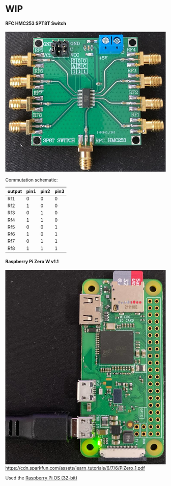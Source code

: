 # WIP

#### RFC HMC253 SPT8T Switch
![pic.jpeg](pic.jpeg)

Commutation schematic:

| output | pin1 | pin2 | pin3 |
|-------|------|------|------|
| Rf1   | 0    | 0    | 0    |
| Rf2   | 1    | 0    | 0    |
| Rf3   | 0    | 1    | 0    |
| Rf4   | 1    | 1    | 0    |
| Rf5   | 0    | 0    | 1    |
| Rf6   | 1    | 0    | 1    |
| Rf7   | 0    | 1    | 1    |
| Rf8   | 1    | 1    | 1    |

#### Raspberry Pi Zero W v1.1
![rasp_pi_zero_w.jpg](rasp_pi_zero_w.jpg)
https://cdn.sparkfun.com/assets/learn_tutorials/6/7/6/PiZero_1.pdf

Used the [Raspberry Pi OS (32-bit)](https://www.raspberrypi.com/software/operating-systems/)
